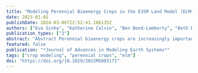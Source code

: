 ```yaml
---
title: "Modeling Perennial Bioenergy Crops in the E3SM Land Model (ELMv2)"
date: 2023-01-01
publishDate: 2024-03-06T22:52:41.186135Z
authors: ["Eva Sinha", "Katherine Calvin", "Ben Bond-Lamberty", "Beth Drewniak", "Daniel Ricciuto", "Khachik Sargsyan", "Yanyan Cheng", "Carl Bernacchi", "Caitlin E. Moore"]
publication_types: ["2"]
abstract: "Abstract Perennial bioenergy crops are increasingly important for the production of ethanol and other renewable fuels, and as part of an agricultural system that alters the climate through its impact on biogeophysical and biogeochemical properties of the terrestrial ecosystem. Few Earth System Models (ESMs) represent such crops, however. In this study, we expand the Energy Exascale Earth System Land Model to include perennial bioenergy crops with a high potential for mitigating climate change. We focus on high-productivity miscanthus and switchgrass, estimating various parameters associated with their different growth stages and performing a global sensitivity analysis to identify and optimize these parameters. The sensitivity analysis identifies five parameters associated with phenology, carbon/nitrogen allocation, stomatal conductance, and maintenance respiration as the most sensitive parameters for carbon and energy fluxes. We calibrated and validated the model against observations and found that the model closely captures the observed seasonality and the magnitude of carbon fluxes. The validated model represents the latent heat flux fairly well, but sensible heat flux for miscanthus is not well captured. Finally, we validated the model against observed leaf area index (LAI) and harvest amount and found modeled LAI captured observed seasonality, although the model underestimates LAI and harvest amount. This work provides a foundation for future ESM analyses of the interactions between perennial bioenergy crops and carbon, water, and energy dynamics in the larger Earth system, and sets the stage for studying the impact of future biofuel expansion on climate and terrestrial systems."
featured: false
publication: "*Journal of Advances in Modeling Earth Systems*"
tags: ["crop modeling", "perennial crops", "elm"]
doi: "https://doi.org/10.1029/2022MS003171"
---
```



